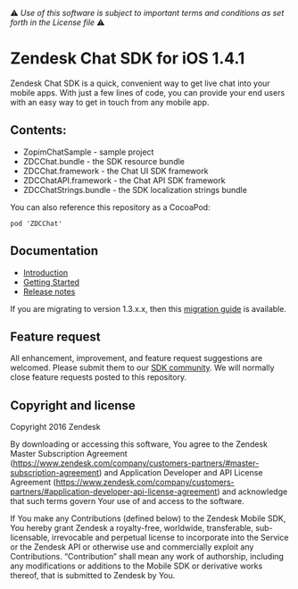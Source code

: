 :warning: *Use of this software is subject to important terms and conditions as set forth in the License file* :warning:

# Zendesk Chat SDK for iOS 1.4.1

Zendesk Chat SDK is a quick, convenient way to get live chat into your mobile apps. With just a few lines of code, you can provide your end users with an easy way to get in touch from any mobile app.

## Contents:

* ZopimChatSample - sample project
* ZDCChat.bundle - the SDK resource bundle
* ZDCChat.framework - the Chat UI SDK framework
* ZDCChatAPI.framework - the Chat API SDK framework
* ZDCChatStrings.bundle - the SDK localization strings bundle

You can also reference this repository as a CocoaPod:


````
pod 'ZDCChat'
````

## Documentation

* [Introduction](https://developer.zendesk.com/embeddables/docs/ios-chat-sdk/introduction)
* [Getting Started](https://developer.zendesk.com/embeddables/docs/ios-chat-sdk/chat)
* [Release notes](https://developer.zendesk.com/embeddables/docs/ios-chat-sdk/releasenotes)

If you are migrating to version 1.3.x.x, then this [migration guide](https://developer.zendesk.com/embeddables/docs/ios-chat-sdk/migration) is available.

## Feature request

All enhancement, improvement, and feature request suggestions are welcomed. Please submit them to our [SDK community](https://support.zendesk.com/hc/en-us/community/topics/200488257-Zendesk-SDKs). We will normally close feature requests posted to this repository.

## Copyright and license

Copyright 2016 Zendesk

By downloading or accessing this software, You agree to the Zendesk Master Subscription Agreement (https://www.zendesk.com/company/customers-partners/#master-subscription-agreement) and Application Developer and API License Agreement (https://www.zendesk.com/company/customers-partners/#application-developer-api-license-agreement) and acknowledge that such terms govern Your use of and access to the software.

If You make any Contributions (defined below) to the Zendesk Mobile SDK,
You hereby grant Zendesk a royalty-free, worldwide, transferable, sub-licensable,
irrevocable and perpetual license to incorporate into the Service or the Zendesk API
or otherwise use and commercially exploit any Contributions. “Contribution” shall mean
any work of authorship, including any modifications or additions to the Mobile SDK
or derivative works thereof, that is submitted to Zendesk by You.
